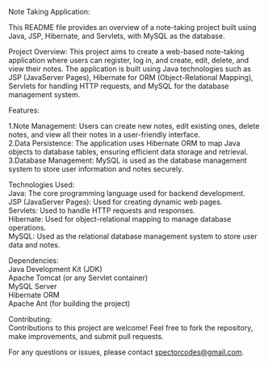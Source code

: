
Note Taking Application:

This README file provides an overview of a note-taking project built using Java, JSP, Hibernate, and Servlets, with MySQL as the database.

Project Overview:
This project aims to create a web-based note-taking application where users can register, log in, and create, edit, delete, and view their notes. The application is built using Java technologies such as JSP (JavaServer Pages), Hibernate for ORM (Object-Relational Mapping), Servlets for handling HTTP requests, and MySQL for the database management system.


Features:  

1.Note Management: Users can create new notes, edit existing ones, delete notes, and view all their notes in a user-friendly interface.  
2.Data Persistence: The application uses Hibernate ORM to map Java objects to database tables, ensuring efficient data storage and retrieval.  
3.Database Management: MySQL is used as the database management system to store user information and notes securely.  


Technologies Used:  
Java: The core programming language used for backend development.                                                  
JSP (JavaServer Pages): Used for creating dynamic web pages.  
Servlets: Used to handle HTTP requests and responses.  
Hibernate: Used for object-relational mapping to manage database operations.  
MySQL: Used as the relational database management system to store user data and notes.  


Dependencies:  
Java Development Kit (JDK)  
Apache Tomcat (or any Servlet container)  
MySQL Server  
Hibernate ORM  
Apache Ant (for building the project)    

Contributing:  
Contributions to this project are welcome! Feel free to fork the repository, make improvements, and submit pull requests.   


For any questions or issues, please contact spectorcodes@gmail.com.    
